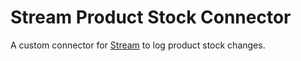 # Stream Product Stock Connector

A custom connector for [Stream](https://wordpress.org/plugins/stream/) to log product stock changes.
